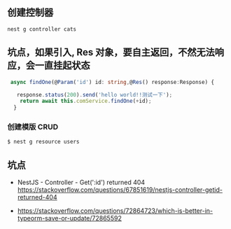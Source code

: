 ## 创建控制器

`nest g controller cats`

## 坑点，如果引入, Res 对象，要自主返回，不然无法响应，会一直挂起状态

```ts
 async findOne(@Param('id') id: string,@Res() response:Response) {

   response.status(200).send('hello world!!测试一下');
    return await this.comService.findOne(+id);
  }
```

### 创建模版 CRUD

```
$ nest g resource users
```

## 坑点

- NestJS - Controller - Get(':id') returned 404
  https://stackoverflow.com/questions/67851619/nestjs-controller-getid-returned-404

- https://stackoverflow.com/questions/72864723/which-is-better-in-typeorm-save-or-update/72865592

